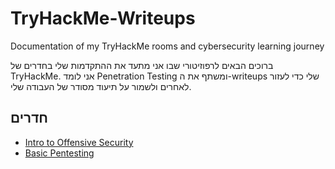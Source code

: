 # TryHackMe-Writeups
Documentation of my TryHackMe rooms and cybersecurity learning journey

ברוכים הבאים לרפוזיטורי שבו אני מתעד את ההתקדמות שלי בחדרים של TryHackMe. אני לומד Penetration Testing ומשתף את ה-writeups שלי כדי לעזור לאחרים ולשמור על תיעוד מסודר של העבודה שלי.

## חדרים
- [Intro to Offensive Security](https://github.com/michael-melamed/TryHackMe-Writeups/tree/main/Offensive%20Security%20Intro)
- [Basic Pentesting]()
